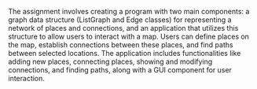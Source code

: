 
The assignment involves creating a program with two main components: a graph data structure (ListGraph and Edge classes) for representing a network of places and connections, and an application that utilizes this structure to allow users to interact with a map. 
Users can define places on the map, establish connections between these places, and find paths between selected locations. The application includes functionalities like adding new places, connecting places, showing and modifying connections, and finding paths, along with a GUI component for user interaction.
